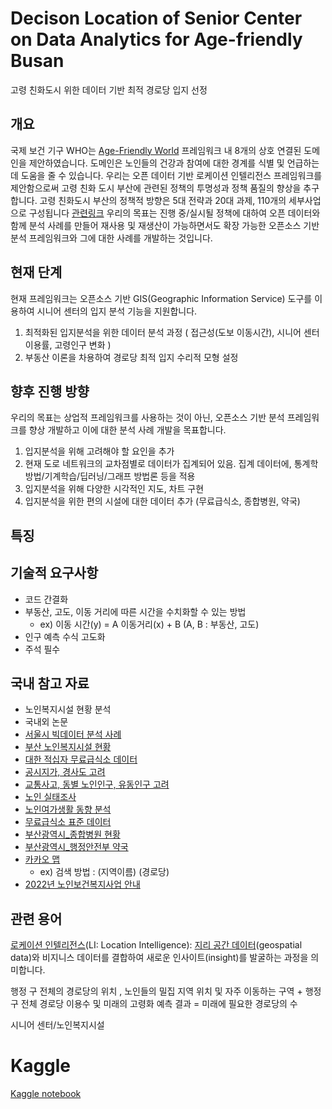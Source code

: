 # Decison Location of Senior Center on Data Analytics for Age-friendly Busan
고령 친화도시 위한 데이터 기반 최적 경로당 입지 선정 


## 개요
국제 보건 기구 WHO는 [Age-Friendly World](https://extranet.who.int/agefriendlyworld/age-friendly-cities-framework/) 프레임워크 내 8개의 상호 연결된 도메인을 제안하였습니다. 도메인은 노인들의 건강과 참여에 대한 경계를 식별 및 언급하는 데 도움을 줄 수 있습니다. 우리는 오픈 데이터 기반 로케이션 인텔리전스 프레임워크를 제안함으로써 고령 친화 도시 부산에 관련된 정책의 투명성과 정책 품질의 향상을 추구합니다. 고령 친화도시 부산의 정책적 방향은 5대 전략과 20대 과제, 110개의 세부사업으로 구성됩니다 [관련링크](http://afc.bswdi.re.kr/Main.do) 우리의 목표는 진행 중/실시될 정책에 대하여 오픈 데이터와 함께 분석 사례를 만들어 재사용 및 재생산이 가능하면서도 확장 가능한 오픈소스 기반 분석 프레임워크와 그에 대한 사례를 개발하는 것입니다.


## 현재 단계
현재 프레임워크는 오픈소스 기반 GIS(Geographic Information Service) 도구를 이용하여 시니어 센터의 입지 분석 기능을 지원합니다. 
1. 최적화된 입지분석을 위한 데이터 분석 과정 ( 접근성(도보 이동시간), 시니어 센터 이용률, 고령인구 변화 )
2. 부동산 이론을 차용하여 경로당 최적 입지 수리적 모형 설정

## 향후 진행 방향
우리의 목표는 상업적 프레임워크를 사용하는 것이 아닌, 오픈소스 기반 분석 프레임워크를 향상 개발하고 이에 대한 분석 사례 개발을 목표합니다.
1. 입지분석을 위해 고려해야 할 요인을 추가
2. 현재 도로 네트워크의 교차점별로 데이터가 집계되어 있음. 집계 데이터에, 통계학 방법/기계학습/딥러닝/그래프 방법론 등을 적용
3. 입지분석을 위해 다양한 시각적인 지도, 차트 구현
4. 입지분석을 위한 편의 시설에 대한 데이터 추가 (무료급식소, 종합병원, 약국)


## 특징

## 기술적 요구사항
- 코드 간결화
- 부동산, 고도, 이동 거리에 따른 시간을 수치화할 수 있는 방법 
  - ex) 이동 시간(y) = A 이동거리(x) + B (A, B : 부동산, 고도)
- 인구 예측 수식 고도화
- 주석 필수

## 국내 참고 자료
- 노인복지시설 현황 분석
- 국내외 논문
- [서울시 빅데이터 분석 사례](https://github.com/pwjdgus/Data_Analytics_for_Age_friendly_busan/blob/main/%EC%B0%B8%EA%B3%A0%EC%9E%90%EB%A3%8C/%EC%84%9C%EC%9A%B8%EC%8B%9C%20%EB%85%B8%EC%9D%B8%EC%97%AC%EA%B0%80%EB%B3%B5%EC%A7%80%EC%8B%9C%EC%84%A4%20%EC%9E%85%EC%A7%80%20%EB%B6%84%EC%84%9D.pdf)
- [부산 노인복지시설 현황](http://www.busansenior.or.kr/04find/01.php)
- [대한 적십자 무료급식소 데이터](https://www.data.go.kr/data/15089276/fileData.do)
- [공시지가, 경사도 고려](https://github.com/pwjdgus/Data_Analytics_for_Age_friendly_busan/blob/main/%EC%B0%B8%EA%B3%A0%EC%9E%90%EB%A3%8C/%EA%B3%B5%EC%8B%9C%EC%A7%80%EA%B0%80%2C%20%EA%B2%BD%EC%82%AC%EB%8F%84%20%EA%B3%A0%EB%A0%A4.pdf)
- [교통사고, 동별 노인인구, 유동인구 고려](https://github.com/pwjdgus/Data_Analytics_for_Age_friendly_busan/blob/main/%EC%B0%B8%EA%B3%A0%EC%9E%90%EB%A3%8C/%EA%B5%90%ED%86%B5%EC%82%AC%EA%B3%A0%2C%20%EB%8F%99%EB%B3%84%20%EB%85%B8%EC%9D%B8%EC%9D%B8%EA%B5%AC%2C%20%EC%9C%A0%EB%8F%99%EC%9D%B8%EA%B5%AC%20%EA%B3%A0%EB%A0%A4.pdf)
- [노인 실태조사](https://github.com/pwjdgus/Data_Analytics_for_Age_friendly_busan/blob/main/%EC%B0%B8%EA%B3%A0%EC%9E%90%EB%A3%8C/2020%EB%85%84%EB%8F%84_%EB%85%B8%EC%9D%B8%EC%8B%A4%ED%83%9C%EC%A1%B0%EC%82%AC_%EB%B3%B4%EA%B3%A0%EC%84%9C.pdf)
- [노인여가생활 동향 분석](https://github.com/pwjdgus/Data_Analytics_for_Age_friendly_busan/blob/main/%EC%B0%B8%EA%B3%A0%EC%9E%90%EB%A3%8C/%EC%A0%95%EB%B3%B4%ED%99%94%EC%97%90%20%EB%94%B0%EB%A5%B8%20%EB%85%B8%EC%9D%B8%EC%9D%B8%EA%B5%AC%20%EC%97%AC%EA%B0%80%EC%83%9D%ED%99%9C%20%EB%8F%99%ED%96%A5.pdf)
- [무료급식소 표준 데이터](https://www.data.go.kr/data/15013107/standard.do)
- [부산광역시_종합병원 현황](https://www.data.go.kr/data/15083386/fileData.do)
- [부산광역시_행정안전부 약국](https://www.data.go.kr/data/15045036/fileData.do)
- [카카오 맵](https://map.kakao.com/)
  - ex) 검색 방법 : (지역이름) (경로당)
- [2022년 노인보건복지사업 안내](http://www.mohw.go.kr/react/jb/sjb030301vw.jsp)

## 관련 용어

[로케이션 인텔리전스](https://www.esri.com/en-us/location-intelligence)(LI: Location Intelligence): [지리 공간 데이터](https://www.ibm.com/topics/geospatial-data)(geospatial data)와 비지니스 데이터를 결합하여 새로운 인사이트(insight)를 발굴하는 과정을 의미합니다.

  행정 구 전체의 경로당의 위치 , 노인들의 밀집 지역 위치 및 자주 이동하는 구역 + 행정 구 전체 경로당 이용수 및 미래의 고령화 예측 결과 
  = 미래에 필요한 경로당의 수

시니어 센터/노인복지시설

# Kaggle 
[Kaggle notebook](https://www.kaggle.com/code/jhparkland/data-analytics-for-age-friendly-busan/notebook)
